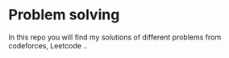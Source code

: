 # Problem solving 

In this repo you will find my solutions of different problems from codeforces, Leetcode ..
